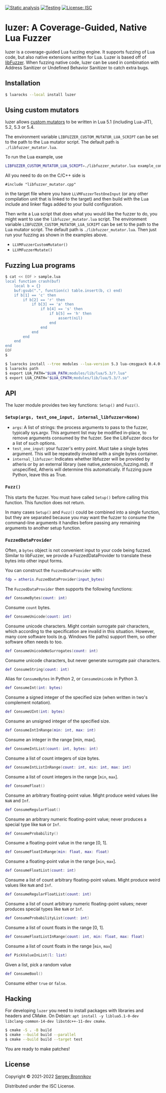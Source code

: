 [![Static analysis](https://github.com/ligurio/luzer/actions/workflows/check.yaml/badge.svg)](https://github.com/ligurio/luzer/actions/workflows/check.yaml)
[![Testing](https://github.com/ligurio/luzer/actions/workflows/test.yaml/badge.svg)](https://github.com/ligurio/luzer/actions/workflows/test.yaml)
[![License: ISC](https://img.shields.io/badge/License-ISC-blue.svg)](https://opensource.org/licenses/ISC)

# luzer: A Coverage-Guided, Native Lua Fuzzer

luzer is a coverage-guided Lua fuzzing engine. It supports fuzzing of Lua code,
but also native extensions written for Lua. Luzer is based off of
[libFuzzer][libfuzzer-url]. When fuzzing native code, luzer can be used in
combination with Address Sanitizer or Undefined Behavior Sanitizer to catch
extra bugs.

## Installation

```sh
$ luarocks --local install luzer
```

## Using custom mutators

luzer allows [custom mutators][libfuzzer-mutators-url] to be written in Lua 5.1
(including Lua-JIT), 5.2, 5.3 or 5.4.

The environment variable `LIBFUZZER_CUSTOM_MUTATOR_LUA_SCRIPT` can be set to
the path to the Lua mutator script. The default path is
`./libfuzzer_mutator.lua`.

To run the Lua example, use

```sh
LIBFUZZER_CUSTOM_MUTATOR_LUA_SCRIPT=./libfuzzer_mutator.lua example_compressed
```

All you need to do on the C/C++ side is

```
#include "libfuzzer_mutator.cpp"
```

in the target file where you have `LLVMFuzzerTestOneInput` (or any other
compilation unit that is linked to the target) and then build with the Lua
include and linker flags added to your build configuration.

Then write a Lua script that does what you would like the fuzzer to do, you
might want to use the `libfuzzer_mutator.lua` script. The environment variable
`LIBFUZZER_CUSTOM_MUTATOR_LUA_SCRIPT` can be set to the path to the Lua mutator
script. The default path is `./libfuzzer_mutator.lua`. Then just run your fuzzing as
shown in the examples above.

- `LLVMFuzzerCustomMutator()`
- `LLVMFuzzerMutate()`

## Fuzzing Lua programs

```sh
$ cat << EOF > sample.lua
local function crash(buf)
    local b = {}
    buf:gsub(".", function(c) table.insert(b, c) end)
    if b[1] == 'c' then
        if b[2] == 'r' then
            if b[3] == 'a' then
                if b[4] == 's' then
                    if b[5] == 'h' then
                        assert(nil)
                    end
                end
            end
        end
    end
end
EOF
$
```

```sh
$ luarocks install --tree modules --lua-version 5.3 lua-cmsgpack 0.4.0-0 CC="afl-gcc" CFLAGS="-ggdb -fPIC"
$ luarocks path
$ export LUA_PATH="$LUA_PATH;modules/lib/lua/5.3/?.lua"
$ export LUA_CPATH="$LUA_CPATH;modules/lib/lua/5.3/?.so"
```

## API

The luzer module provides two key functions: `Setup()` and `Fuzz()`.

### `Setup(args, test_one_input, internal_libfuzzer=None)`

- `args`: A list of strings: the process arguments to pass to the fuzzer,
  typically sys.argv. This argument list may be modified in-place, to remove
arguments consumed by the fuzzer. See the LibFuzzer docs for a list of such
options.
- `test_one_input`: your fuzzer's entry point. Must take a single bytes
  argument. This will be repeatedly invoked with a single bytes container.
- `internal_libfuzzer`: Indicates whether libfuzzer will be provided by atheris
  or by an external library (see native_extension_fuzzing.md). If unspecified,
Atheris will determine this automatically. If fuzzing pure Python, leave this
as True.

### `Fuzz()`

This starts the fuzzer. You must have called `Setup()` before calling this
function. This function does not return.

In many cases `Setup()` and `Fuzz()` could be combined into a single function,
but they are separated because you may want the fuzzer to consume the
command-line arguments it handles before passing any remaining arguments to
another setup function.

### `FuzzedDataProvider`

Often, a `bytes` object is not convenient input to your code being fuzzed.
Similar to libFuzzer, we provide a FuzzedDataProvider to translate these bytes
into other input forms.

You can construct the `FuzzedDataProvider` with:

```lua
fdp = atheris.FuzzedDataProvider(input_bytes)
```

The `FuzzedDataProvider` then supports the following functions:

```lua
def ConsumeBytes(count: int)
```

Consume `count` bytes.

```lua
def ConsumeUnicode(count: int)
```

Consume unicode characters. Might contain surrogate pair characters, which
according to the specification are invalid in this situation. However, many
core software tools (e.g. Windows file paths) support them, so other software
often needs to too.

```lua
def ConsumeUnicodeNoSurrogates(count: int)
```

Consume unicode characters, but never generate surrogate pair characters.

```lua
def ConsumeString(count: int)
```

Alias for `ConsumeBytes` in Python 2, or `ConsumeUnicode` in Python 3.

```lua
def ConsumeInt(int: bytes)
```

Consume a signed integer of the specified size (when written in two's
complement notation).

```lua
def ConsumeUInt(int: bytes)
```

Consume an unsigned integer of the specified size.

```lua
def ConsumeIntInRange(min: int, max: int)
```

Consume an integer in the range [min, max].

```lua
def ConsumeIntList(count: int, bytes: int)
```

Consume a list of count integers of size bytes.

```lua
def ConsumeIntListInRange(count: int, min: int, max: int)
```

Consume a list of count integers in the range [`min`, `max`].

```lua
def ConsumeFloat()
```

Consume an arbitrary floating-point value. Might produce weird values like `NaN`
and `Inf`.

```lua
def ConsumeRegularFloat()
```

Consume an arbitrary numeric floating-point value; never produces a special
type like `NaN` or `Inf`.

```lua
def ConsumeProbability()
```

Consume a floating-point value in the range [0, 1].

```lua
def ConsumeFloatInRange(min: float, max: float)
```

Consume a floating-point value in the range [`min`, `max`].

```lua
def ConsumeFloatList(count: int)
```

Consume a list of count arbitrary floating-point values. Might produce weird
values like `NaN` and `Inf`.

```lua
def ConsumeRegularFloatList(count: int)
```

Consume a list of count arbitrary numeric floating-point values; never produces
special types like `NaN` or `Inf`.

```lua
def ConsumeProbabilityList(count: int)
```

Consume a list of count floats in the range [0, 1].

```lua
def ConsumeFloatListInRange(count: int, min: float, max: float)
```

Consume a list of count floats in the range [`min`, `max`]

```lua
def PickValueInList(l: list)
```

Given a list, pick a random value

```lua
def ConsumeBool()
```

Consume either `true` or `false`.

## Hacking

For developing `luzer` you need to install packages with libraries and headers
and CMake. On Debian: `apt install -y liblua5.1-0-dev libclang-common-14-dev
libstdc++-11-dev cmake`.

```sh
$ cmake -S . -B build
$ cmake --build build --parallel
$ cmake --build build --target test
```

You are ready to make patches!

## License

Copyright © 2021-2022 [Sergey Bronnikov](https://bronevichok.ru/)

Distributed under the ISC License.

[libfuzzer-url]: https://llvm.org/docs/LibFuzzer.html
[libfuzzer-mutators-url]: https://github.com/google/fuzzing/blob/master/docs/structure-aware-fuzzing.md
